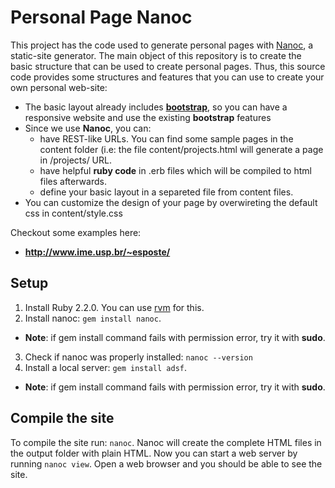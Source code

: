 # Personal Page NanocThis project has the code used to generate personal pages with [Nanoc](http://nanoc.ws/), a static-site generator.The main object of this repository is to create the basic structure that can be used tocreate personal pages. Thus, this source code provides some structures and features that you can use to createyour own personal web-site:* The basic layout already includes [**bootstrap**](http://getbootstrap.com/), so you can have a responsive websiteand use the existing **bootstrap** features* Since we use **Nanoc**, you can:  * have REST-like URLs. You can find some sample pages in the content folder (i.e: the file content/projects.html  will generate a page in /projects/ URL.  * have helpful **ruby code** in .erb files which will be compiled to html files afterwards.  * define your basic layout in a separeted file from content files.* You can customize the design of your page by overwireting the default css in content/style.css Checkout some examples here: * **http://www.ime.usp.br/~esposte/**## Setup1. Install Ruby 2.2.0. You can use [rvm](https://rvm.io) for this.2. Install nanoc: `gem install nanoc`.   * **Note**: if gem install command fails with permission error, try it with **sudo**.3. Check if nanoc was properly installed: `nanoc --version`4. Install a local server: `gem install adsf`.  * **Note**: if gem install command fails with permission error, try it with **sudo**.## Compile the siteTo compile the site run: `nanoc`. Nanoc will create the complete HTML files in the output folder with plain HTML.Now you can start a web server by running `nanoc view`. Open a web browser and you should be able to see the site.